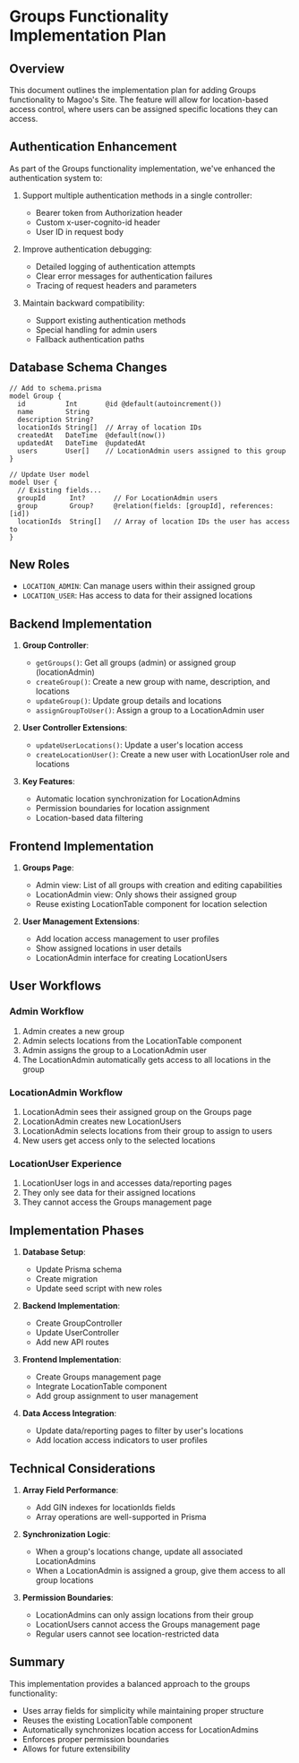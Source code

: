 # Groups Functionality Implementation Plan

## Overview

This document outlines the implementation plan for adding Groups functionality to Magoo's Site. The feature will allow for location-based access control, where users can be assigned specific locations they can access.

## Authentication Enhancement

As part of the Groups functionality implementation, we've enhanced the authentication system to:

1. Support multiple authentication methods in a single controller:
   - Bearer token from Authorization header
   - Custom x-user-cognito-id header
   - User ID in request body

2. Improve authentication debugging:
   - Detailed logging of authentication attempts
   - Clear error messages for authentication failures
   - Tracing of request headers and parameters

3. Maintain backward compatibility:
   - Support existing authentication methods
   - Special handling for admin users
   - Fallback authentication paths

## Database Schema Changes

```prisma
// Add to schema.prisma
model Group {
  id          Int       @id @default(autoincrement())
  name        String
  description String?
  locationIds String[]  // Array of location IDs
  createdAt   DateTime  @default(now())
  updatedAt   DateTime  @updatedAt
  users       User[]    // LocationAdmin users assigned to this group
}

// Update User model
model User {
  // Existing fields...
  groupId      Int?       // For LocationAdmin users
  group        Group?     @relation(fields: [groupId], references: [id])
  locationIds  String[]   // Array of location IDs the user has access to
}
```

## New Roles

- `LOCATION_ADMIN`: Can manage users within their assigned group
- `LOCATION_USER`: Has access to data for their assigned locations

## Backend Implementation

1. **Group Controller**:
   - `getGroups()`: Get all groups (admin) or assigned group (locationAdmin)
   - `createGroup()`: Create a new group with name, description, and locations
   - `updateGroup()`: Update group details and locations
   - `assignGroupToUser()`: Assign a group to a LocationAdmin user

2. **User Controller Extensions**:
   - `updateUserLocations()`: Update a user's location access
   - `createLocationUser()`: Create a new user with LocationUser role and locations

3. **Key Features**:
   - Automatic location synchronization for LocationAdmins
   - Permission boundaries for location assignment
   - Location-based data filtering

## Frontend Implementation

1. **Groups Page**:
   - Admin view: List of all groups with creation and editing capabilities
   - LocationAdmin view: Only shows their assigned group
   - Reuse existing LocationTable component for location selection

2. **User Management Extensions**:
   - Add location access management to user profiles
   - Show assigned locations in user details
   - LocationAdmin interface for creating LocationUsers

## User Workflows

### Admin Workflow

1. Admin creates a new group
2. Admin selects locations from the LocationTable component
3. Admin assigns the group to a LocationAdmin user
4. The LocationAdmin automatically gets access to all locations in the group

### LocationAdmin Workflow

1. LocationAdmin sees their assigned group on the Groups page
2. LocationAdmin creates new LocationUsers
3. LocationAdmin selects locations from their group to assign to users
4. New users get access only to the selected locations

### LocationUser Experience

1. LocationUser logs in and accesses data/reporting pages
2. They only see data for their assigned locations
3. They cannot access the Groups management page

## Implementation Phases

1. **Database Setup**:
   - Update Prisma schema
   - Create migration
   - Update seed script with new roles

2. **Backend Implementation**:
   - Create GroupController
   - Update UserController
   - Add new API routes

3. **Frontend Implementation**:
   - Create Groups management page
   - Integrate LocationTable component
   - Add group assignment to user management

4. **Data Access Integration**:
   - Update data/reporting pages to filter by user's locations
   - Add location access indicators to user profiles

## Technical Considerations

1. **Array Field Performance**:
   - Add GIN indexes for locationIds fields
   - Array operations are well-supported in Prisma

2. **Synchronization Logic**:
   - When a group's locations change, update all associated LocationAdmins
   - When a LocationAdmin is assigned a group, give them access to all group locations

3. **Permission Boundaries**:
   - LocationAdmins can only assign locations from their group
   - LocationUsers cannot access the Groups management page
   - Regular users cannot see location-restricted data

## Summary

This implementation provides a balanced approach to the groups functionality:
- Uses array fields for simplicity while maintaining proper structure
- Reuses the existing LocationTable component
- Automatically synchronizes location access for LocationAdmins
- Enforces proper permission boundaries
- Allows for future extensibility
